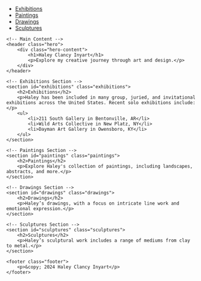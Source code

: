 <!DOCTYPE html>
<html lang="en">
<head>
    <meta charset="UTF-8">
    <meta name="viewport" content="width=device-width, initial-scale=1.0">
    <title>Haley Clancy Inyart - Portfolio</title>
    <link rel="stylesheet" href="styles.css">
</head>
<body>
    <!-- Navigation Section -->
    <nav>
        <ul>
            <li><a href="#exhibitions">Exhibitions</a></li>
            <li><a href="#paintings">Paintings</a></li>
            <li><a href="#drawings">Drawings</a></li>
            <li><a href="#sculptures">Sculptures</a></li>
        </ul>
    </nav>

    <!-- Main Content -->
    <header class="hero">
        <div class="hero-content">
            <h1>Haley Clancy Inyart</h1>
            <p>Explore my creative journey through art and design.</p>
        </div>
    </header>

    <!-- Exhibitions Section -->
    <section id="exhibitions" class="exhibitions">
        <h2>Exhibitions</h2>
        <p>Haley has been included in many group, juried, and invitational exhibitions across the United States. Recent solo exhibitions include:</p>
        <ul>
            <li>211 South Gallery in Bentonville, AR</li>
            <li>Wild Arts Collective in New Platz, NY</li>
            <li>Dayman Art Gallery in Owensboro, KY</li>
        </ul>
    </section>

    <!-- Paintings Section -->
    <section id="paintings" class="paintings">
        <h2>Paintings</h2>
        <p>Explore Haley's collection of paintings, including landscapes, abstracts, and more.</p>
    </section>

    <!-- Drawings Section -->
    <section id="drawings" class="drawings">
        <h2>Drawings</h2>
        <p>Haley’s drawings, with a focus on intricate line work and emotional expression.</p>
    </section>

    <!-- Sculptures Section -->
    <section id="sculptures" class="sculptures">
        <h2>Sculptures</h2>
        <p>Haley’s sculptural work includes a range of mediums from clay to metal.</p>
    </section>

    <footer class="footer">
        <p>&copy; 2024 Haley Clancy Inyart</p>
    </footer>
</body>
</html>




 

